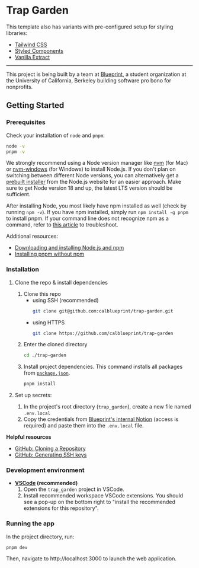 # Trap Garden

This template also has variants with pre-configured setup for styling libraries:
- [Tailwind CSS](https://github.com/calblueprint/web-app-template/tree/tailwind)
- [Styled Components](https://github.com/calblueprint/web-app-template/tree/styled-components)
- [Vanilla Extract](https://github.com/calblueprint/web-app-template/tree/vanilla-extract)

---

This project is being built by a team at [Blueprint](https://calblueprint.org), a student organization at the University of California, Berkeley building software pro bono for nonprofits.

## Getting Started

### Prerequisites

Check your installation of `node` and `pnpm`:

```bash
node -v
pnpm -v
```

We strongly recommend using a Node version manager like [nvm](https://github.com/nvm-sh/nvm) (for Mac) or [nvm-windows](https://github.com/coreybutler/nvm-windows) (for Windows) to install Node.js. If you don't plan on switching between different Node versions, you can alternatively get a [prebuilt installer](https://nodejs.org/en/download/prebuilt-installer) from the Node.js website for an easier approach. Make sure to get Node version 18 and up, the latest LTS version should be sufficient.

After installing Node, you most likely have npm installed as well (check by running `npm -v`). If you have npm installed, simply run `npm install -g pnpm` to install pnpm. If your command line does not recognize npm as a command, refer to [this article](https://www.geeksforgeeks.org/how-to-resolve-npm-command-not-found-error-in-node-js/) to troubleshoot.

Additional resources:
- [Downloading and installing Node.js and npm](https://docs.npmjs.com/downloading-and-installing-node-js-and-npm)
- [Installing pnpm without npm](https://pnpm.io/installation)

### Installation

1. Clone the repo & install dependencies

   1. Clone this repo
      - using SSH (recommended)
        ```bash
        git clone git@github.com:calblueprint/trap-garden.git
        ```
      - using HTTPS
        ```bash
        git clone https://github.com/calblueprint/trap-garden
        ```
   2. Enter the cloned directory
      ```bash
      cd ./trap-garden
      ```
   3. Install project dependencies. This command installs all packages from [`package.json`](package.json).
      ```bash
      pnpm install
      ```

2. Set up secrets:
   1. In the project's root directory (`trap_garden`), create a new file named `.env.local`
   2. Copy the credentials from [Blueprint's internal Notion](https://www.notion.so/calblueprint/Environment-Setup-6fb1e251cdca4393b9dd47a3436abc11?pvs=4#9c2ff603f7a44348835c97e96d521d2d) (access is required) and paste them into the `.env.local` file.

**Helpful resources**

- [GitHub: Cloning a Repository](https://docs.github.com/en/repositories/creating-and-managing-repositories/cloning-a-repository#cloning-a-repository)
- [GitHub: Generating SSH keys](https://docs.github.com/en/authentication/connecting-to-github-with-ssh/generating-a-new-ssh-key-and-adding-it-to-the-ssh-agent)

### Development environment

- **[VSCode](https://code.visualstudio.com/) (recommended)**
  1. Open the `trap_garden` project in VSCode.
  2. Install recommended workspace VSCode extensions. You should see a pop-up on the bottom right to "install the recommended extensions for this repository".

### Running the app

In the project directory, run:

```shell
pnpm dev
```

Then, navigate to http://localhost:3000 to launch the web application.
